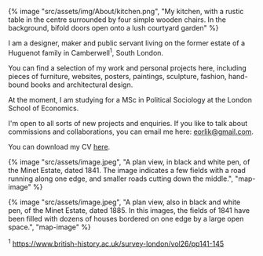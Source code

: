 {% image "src/assets/img/About/kitchen.png", "My kitchen, with a rustic table in the centre surrounded by four simple wooden chairs. In the background, bifold doors open onto a lush courtyard garden" %}

I am a designer, maker and public servant living on the former estate of a Huguenot family in Camberwell<sup>1</sup>, South London. 

You can find a selection of my work and personal projects here, including pieces of furniture, websites, posters, paintings, sculpture, fashion, hand-bound books and architectural design. 

At the moment, I am studying for a MSc in Political Sociology at the London School of Economics.

I'm open to all sorts of new projects and enquiries. If you like to talk about commissions and collaborations, you can email me here: eorlik@gmail.com.

You can download my CV <a href="/assets/edward-orlik-cv-2022.pdf">here</a>.

<style>
    .map-image>img {
        display: block; 
        margin: 0 auto 3em auto
    }
</style>

{% image "src/assets/image.jpeg", "A plan view, in black and white pen, of the Minet Estate, dated 1841. The image indicates a few fields with a road running along one edge, and smaller roads cutting down the middle.", "map-image" %}

{% image "src/assets/image.jpeg", "A plan view, also in black and white pen, of the Minet Estate, dated 1885. In this images, the fields of 1841 have been filled with dozens of houses bordered on one edge by a large open space.", "map-image" %}

<sup>1</sup> https://www.british-history.ac.uk/survey-london/vol26/pp141-145
